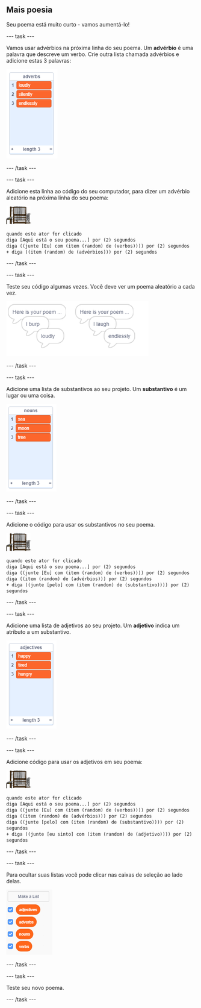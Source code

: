 ## Mais poesia

Seu poema está muito curto - vamos aumentá-lo!

\--- task \---

Vamos usar advérbios na próxima linha do seu poema. Um **advérbio** é uma palavra que descreve um verbo. Crie outra lista chamada advérbios e adicione estas 3 palavras:

![lista com as palavras ruidosamente, silenciosamente e infinitamente](images/poetry-adverbs.png)

\--- /task \---

\--- task \---

Adicione esta linha ao código do seu computador, para dizer um advérbio aleatório na próxima linha do seu poema:

![ator Computador](images/computer-sprite.png)

```blocks3
quando este ator for clicado
diga [Aqui está o seu poema...] por (2) segundos
diga ((junte [Eu] com (item (random) de (verbos)))) por (2) segundos
+ diga ((item (random) de (advérbios))) por (2) segundos
```

\--- /task \---

\--- task \---

Teste seu código algumas vezes. Você deve ver um poema aleatório a cada vez.

![balões de fala aleatórias com advérbios](images/poetry-adverb-test.png)

\--- /task \---

\--- task \---

Adicione uma lista de substantivos ao seu projeto. Um **substantivo** é um lugar ou uma coisa.

![uma lista de substantivos com as palavras mar, lua, árvore](images/poetry-nouns.png)

\--- /task \---

\--- task \---

Adicione o código para usar os substantivos no seu poema.

![ator Computador](images/computer-sprite.png)

```blocks3
quando este ator for clicado
diga [Aqui está o seu poema...] por (2) segundos
diga ((junte [Eu] com (item (random) de (verbos)))) por (2) segundos
diga ((item (random) de (advérbios))) por (2) segundos
+ diga ((junte [pelo] com (item (random) de (substantivo)))) por (2) segundos
```

\--- /task \---

\--- task \---

Adicione uma lista de adjetivos ao seu projeto. Um **adjetivo** indica um atributo a um substantivo.

![uma lista de adjetivos: feliz, cansado, com fome](images/poetry-adjectives.png)

\--- /task \---

\--- task \---

Adicione código para usar os adjetivos em seu poema:

![ator Computador](images/computer-sprite.png)

```blocks3
quando este ator for clicado
diga [Aqui está o seu poema...] por (2) segundos
diga ((junte [Eu] com (item (random) de (verbos)))) por (2) segundos
diga ((item (random) de (advérbios))) por (2) segundos
diga ((junte [pelo] com (item (random) de (substantivo)))) por (2) segundos
+ diga ((junte [eu sinto] com (item (random) de (adjetivo)))) por (2) segundos
```

\--- /task \---

\--- task \---

Para ocultar suas listas você pode clicar nas caixas de seleção ao lado delas.

![lista de variáveis com as caixas de seleção selecionadas](images/poetry-lists-tick.png)

\--- /task \---

\--- task \---

Teste seu novo poema.

\--- /task \---